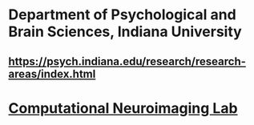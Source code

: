 
# Department of Psychological and Brain Sciences, Indiana University
## https://psych.indiana.edu/research/research-areas/index.html
# [Computational Neuroimaging Lab](https://github.com/compneurobilbao)
